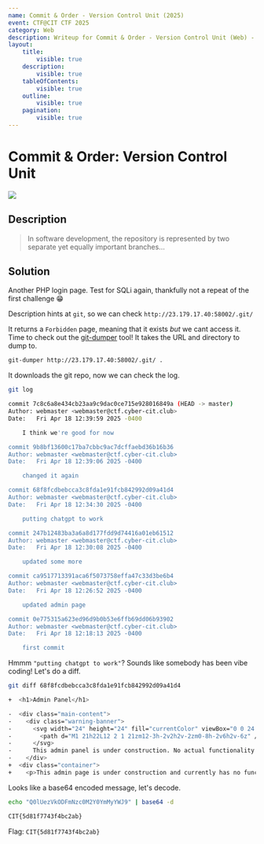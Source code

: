 ```yaml
---
name: Commit & Order - Version Control Unit (2025)
event: CTF@CIT CTF 2025
category: Web
description: Writeup for Commit & Order - Version Control Unit (Web) - CTF@CIT CTF (2025) 💜
layout:
    title:
        visible: true
    description:
        visible: true
    tableOfContents:
        visible: true
    outline:
        visible: true
    pagination:
        visible: true
---
```


# Commit & Order: Version Control Unit

[![](https://img.youtube.com/vi/ZBdApaw0r0M/0.jpg)](https://www.youtube.com/watch?v=ZBdApaw0r0M?t=140 "Commit & Order: Version Control Unit (CIT CTF)")

## Description

> In software development, the repository is represented by two separate yet equally important branches...

## Solution

Another PHP login page. Test for SQLi again, thankfully not a repeat of the first challenge 😁

Description hints at `git`, so we can check `http://23.179.17.40:58002/.git/`

It returns a `Forbidden` page, meaning that it exists _but_ we cant access it. Time to check out the [git-dumper](https://github.com/arthaud/git-dumper) tool! It takes the URL and directory to dump to.


```bash
git-dumper http://23.179.17.40:58002/.git/ .
```


It downloads the git repo, now we can check the log.


```bash
git log

commit 7c8c6a8e434cb23aa9c9dac0ce715e928016849a (HEAD -> master)
Author: webmaster <webmaster@ctf.cyber-cit.club>
Date:   Fri Apr 18 12:39:59 2025 -0400

    I think we're good for now

commit 9b8bf13600c17ba7cbbc9ac7dcffaebd36b16b36
Author: webmaster <webmaster@ctf.cyber-cit.club>
Date:   Fri Apr 18 12:39:06 2025 -0400

    changed it again

commit 68f8fcdbebcca3c8fda1e91fcb842992d09a41d4
Author: webmaster <webmaster@ctf.cyber-cit.club>
Date:   Fri Apr 18 12:34:30 2025 -0400

    putting chatgpt to work

commit 247b12483ba3a6a8d177fdd9d74416a01eb61512
Author: webmaster <webmaster@ctf.cyber-cit.club>
Date:   Fri Apr 18 12:30:08 2025 -0400

    updated some more

commit ca9517713391aca6f5073758effa47c33d3be6b4
Author: webmaster <webmaster@ctf.cyber-cit.club>
Date:   Fri Apr 18 12:26:52 2025 -0400

    updated admin page

commit 0e775315a623ed96d9b0b53e6ffb69dd06b93902
Author: webmaster <webmaster@ctf.cyber-cit.club>
Date:   Fri Apr 18 12:18:13 2025 -0400

    first commit
```


Hmmm `"putting chatgpt to work"`? Sounds like somebody has been vibe coding! Let's do a diff.


```bash
git diff 68f8fcdbebcca3c8fda1e91fcb842992d09a41d4

+  <h1>Admin Panel</h1>

-  <div class="main-content">
-    <div class="warning-banner">
-      <svg width="24" height="24" fill="currentColor" viewBox="0 0 24 24">
-        <path d="M1 21h22L12 2 1 21zm12-3h-2v2h2v-2zm0-8h-2v6h2v-6z" />
-      </svg>
-      This admin panel is under construction. No actual functionality is available yet. But here, have this: Q0lUezVkODFmNzc0M2Y0YmMyYWJ9
-    </div>
+  <div class="container">
+    <p>This admin page is under construction and currently has no functionality.</p>
```


Looks like a base64 encoded message, let's decode.


```bash
echo "Q0lUezVkODFmNzc0M2Y0YmMyYWJ9" | base64 -d

CIT{5d81f7743f4bc2ab}
```


Flag: `CIT{5d81f7743f4bc2ab}`
